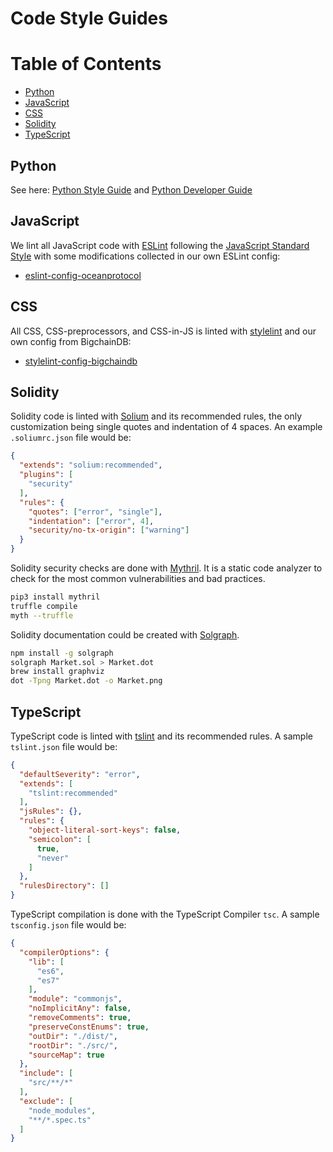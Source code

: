 # Code Style Guides

Table of Contents
=================

  * [Python](#python)
  * [JavaScript](#javascript)
  * [CSS](#css)
  * [Solidity](#solidity)
  * [TypeScript](#typescript)

## Python

See here: [Python Style Guide](python-style-guide.md) and [Python Developer Guide](python-developer-guide.md)

## JavaScript

We lint all JavaScript code with [ESLint](https://eslint.org) following the [JavaScript Standard Style](https://standardjs.com) with some modifications collected in our own ESLint config:

* [eslint-config-oceanprotocol](https://github.com/oceanprotocol/eslint-config-oceanprotocol)

## CSS

All CSS, CSS-preprocessors, and CSS-in-JS is linted with [stylelint](https://stylelint.io) and our own config from BigchainDB:

* [stylelint-config-bigchaindb](https://github.com/bigchaindb/stylelint-config-bigchaindb)

## Solidity

Solidity code is linted with [Solium](https://www.getsolium.com) and its recommended rules, the only customization being single quotes and indentation of 4 spaces. An example `.soliumrc.json` file would be:

```json
{
  "extends": "solium:recommended",
  "plugins": [
    "security"
  ],
  "rules": {
    "quotes": ["error", "single"],
    "indentation": ["error", 4],
    "security/no-tx-origin": ["warning"]
  }
}
```

Solidity security checks are done with [Mythril](https://github.com/ConsenSys/mythril). It is a static code analyzer to check for the most common vulnerabilities and bad practices.

```bash
pip3 install mythril
truffle compile
myth --truffle
```

Solidity documentation could be created with [Solgraph](https://github.com/raineorshine/solgraph).

```bash
npm install -g solgraph
solgraph Market.sol > Market.dot
brew install graphviz
dot -Tpng Market.dot -o Market.png
```

## TypeScript

TypeScript code is linted with [tslint](https://palantir.github.io/tslint/) and its recommended rules. A sample `tslint.json` file would be:

```json
{
  "defaultSeverity": "error",
  "extends": [
    "tslint:recommended"
  ],
  "jsRules": {},
  "rules": {
    "object-literal-sort-keys": false,
    "semicolon": [
      true,
      "never"
    ]
  },
  "rulesDirectory": []
}
```

TypeScript compilation is done with the TypeScript Compiler `tsc`. A sample `tsconfig.json` file would be:

```json
{
  "compilerOptions": {
    "lib": [
      "es6",
      "es7"
    ],
    "module": "commonjs",
    "noImplicitAny": false,
    "removeComments": true,
    "preserveConstEnums": true,
    "outDir": "./dist/",
    "rootDir": "./src/",
    "sourceMap": true
  },
  "include": [
    "src/**/*"
  ],
  "exclude": [
    "node_modules",
    "**/*.spec.ts"
  ]
}
```
